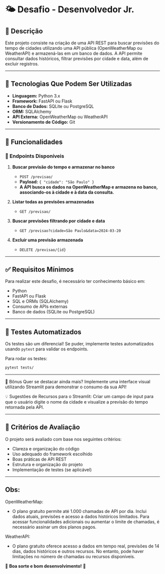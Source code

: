# 🌤 **Desafio - Desenvolvedor Jr.**

## 📌 Descrição
Este projeto consiste na criação de uma API REST para buscar previsões do tempo de cidades utilizando uma API pública (OpenWeatherMap ou WeatherAPI) e armazená-las em um banco de dados. A API permite consultar dados históricos, filtrar previsões por cidade e data, além de excluir registros.

---

## 🚀 Tecnologias Que Podem Ser Utilizadas
- **Linguagem:** Python 3.x  
- **Framework:** FastAPI ou Flask  
- **Banco de Dados:** SQLite ou PostgreSQL  
- **ORM:** SQLAlchemy  
- **API Externa:** OpenWeatherMap ou WeatherAPI  
- **Versionamento de Código:** Git  

---

## 📖 Funcionalidades

### 🔹 Endpoints Disponíveis

1. **Buscar previsão do tempo e armazenar no banco**  
   - `POST /previsao/`  
   - **Payload:** `{ "cidade": "São Paulo" }`  
   - **A API busca os dados na OpenWeatherMap e armazena no banco, associando-os à cidade e à data da consulta.**  

2. **Listar todas as previsões armazenadas**  
   - `GET /previsao/`  

3. **Buscar previsões filtrando por cidade e data**  
   - `GET /previsao?cidade=São Paulo&data=2024-03-20`  

4. **Excluir uma previsão armazenada**  
   - `DELETE /previsao/{id}`  

---

## ✅ Requisitos Mínimos
Para realizar este desafio, é necessário ter conhecimento básico em:
- Python  
- FastAPI ou Flask  
- SQL e ORMs (SQLAlchemy)  
- Consumo de APIs externas  
- Banco de dados (SQLite ou PostgreSQL)  

---

## 🧪 Testes Automatizados  
Os testes são um diferencial! Se puder, implemente testes automatizados usando `pytest` para validar os endpoints.  

Para rodar os testes:  
```bash
pytest tests/
```

---

🎯 Bônus
Quer se destacar ainda mais? Implemente uma interface visual utilizando Streamlit para demonstrar o consumo da sua API!

💡 Sugestões de Recursos para o Streamlit:
Criar um campo de input para que o usuário digite o nome da cidade e visualize a previsão do tempo retornada pela API.

---

## 📝 Critérios de Avaliação  
O projeto será avaliado com base nos seguintes critérios:
- Clareza e organização do código  
- Uso adequado do framework escolhido  
- Boas práticas de API REST  
- Estrutura e organização do projeto  
- Implementação de testes (se aplicável)  

---

## Obs:

OpenWeatherMap:
- O plano gratuito permite até 1.000 chamadas de API por dia.
Inclui dados atuais, previsões e acesso a dados históricos limitados.
Para acessar funcionalidades adicionais ou aumentar o limite de chamadas, é necessário assinar um dos planos pagos. 

WeatherAPI:
- O plano gratuito oferece acesso a dados em tempo real, previsões de 14 dias, dados históricos e outros recursos.
No entanto, pode haver limitações no número de chamadas ou recursos disponíveis. 

🚀 **Boa sorte e bom desenvolvimento!** 🚀
